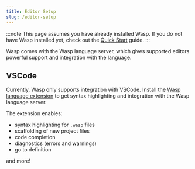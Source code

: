 ```yaml
---
title: Editor Setup
slug: /editor-setup
---
```


:::note
This page assumes you have already installed Wasp. If you do not have Wasp installed yet, check out the [Quick Start](/docs/quick-start) guide.
:::

Wasp comes with the Wasp language server, which gives supported editors powerful support and integration with the language. 

## VSCode

Currently, Wasp only supports integration with VSCode. Install the [Wasp language extension](https://marketplace.visualstudio.com/items?itemName=wasp-lang.wasp) to get syntax highlighting and integration with the Wasp language server.

The extension enables:
- syntax highlighting for `.wasp` files
- scaffolding of new project files
- code completion
- diagnostics (errors and warnings)
- go to definition

and more!
